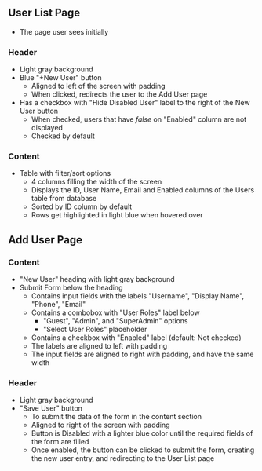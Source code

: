 ## User List Page

- The page user sees initially
### Header
- Light gray background
- Blue "+New User" button
  - Aligned to left of the screen with padding
  - When clicked, redirects the user to the Add User page
- Has a checkbox with "Hide Disabled User" label to the right of the New User button
  - When checked, users that have *false* on "Enabled" column are not displayed
  - Checked by default
### Content
- Table with filter/sort options
  - 4 columns filling the width of the screen
  - Displays the ID, User Name, Email and Enabled columns of the Users table from database
  - Sorted by ID column by default
  - Rows get highlighted in light blue when hovered over

## Add User Page

### Content
- "New User" heading with light gray background
- Submit Form below the heading
  - Contains input fields with the labels "Username", "Display Name", "Phone", "Email"
  - Contains a combobox with "User Roles" label below
    - "Guest", "Admin", and "SuperAdmin" options
    - "Select User Roles" placeholder
  - Contains a checkbox with "Enabled" label (default: Not checked)
  - The labels are aligned to left with padding
  - The input fields are aligned to right with padding, and have the same width

### Header
- Light gray background
- "Save User" button
  - To submit the data of the form in the content section
  - Aligned to right of the screen with padding
  - Button is Disabled with a lighter blue color until the required fields of the form are filled
  - Once enabled, the button can be clicked to submit the form, creating the new user entry, and redirecting to the User List page
